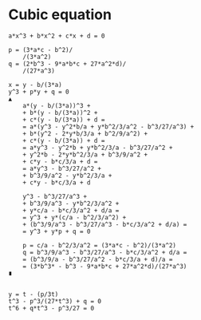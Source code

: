 # Cubic equation

	a*x^3 + b*x^2 + c*x + d = 0

	p = (3*a*c - b^2)/
		/(3*a^2)
	q = (2*b^3 - 9*a*b*c + 27*a^2*d)/
		/(27*a^3)

	x = y - b/(3*a)
	y^3 + p*y + q = 0
	▲
		a*(y - b/(3*a))^3 +
		+ b*(y - b/(3*a))^2 +
		+ c*(y - b/(3*a)) + d = 
		= a*(y^3 - y^2*b/a + y*b^2/3/a^2 - b^3/27/a^3) +
		+ b*(y^2 - 2*y*b/3/a + b^2/9/a^2) +
		+ c*(y - b/(3*a)) + d =
		= a*y^3 - y^2*b + y*b^2/3/a - b^3/27/a^2 +
		+ y^2*b - 2*y*b^2/3/a + b^3/9/a^2 +
		+ c*y - b*c/3/a + d =
		= a*y^3 - b^3/27/a^2 +
		+ b^3/9/a^2 - y*b^2/3/a +
		+ c*y - b*c/3/a + d
		
		y^3 - b^3/27/a^3 +
		+ b^3/9/a^3 - y*b^2/3/a^2 +
		+ y*c/a - b*c/3/a^2 + d/a =
		= y^3 + y*(c/a - b^2/3/a^2) +
		+ (b^3/9/a^3 - b^3/27/a^3 - b*c/3/a^2 + d/a) =
		= y^3 + y*p + q = 0

		p = c/a - b^2/3/a^2 = (3*a*c - b^2)/(3*a^2)
		q = b^3/9/a^3 - b^3/27/a^3 - b*c/3/a^2 + d/a =
		= (b^3/9/a - b^3/27/a^2 - b*c/3/a + d)/a =
		= (3*b^3* - b^3 - 9*a*b*c + 27*a^2*d)/(27*a^3)
	∎


	y = t - (p/3t)
	t^3 - p^3/(27*t^3) + q = 0
	t^6 + q*t^3 - p^3/27 = 0

